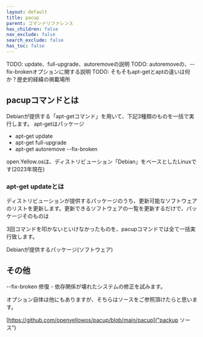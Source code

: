 ```yaml
---
layout: default
title: pacup
parent: コマンドリファレンス
has_children: false
nav_exclude: false
search_exclude: false
has_toc: false
---
```


TODO: update、full-upgrade、autoremoveの説明
TODO: autoremoveの、--fix-brokenオプションに関する説明
TODO: そもそもapt-getとaptの違いは何か？歴史的経緯の掲載場所

## pacupコマンドとは

Debianが提供する「apt-getコマンド」を用いて、下記3種類のものを一括で実行します。
apt-getはパッケージ

* apt-get update
* apt-get full-upgrade
* apt-get autoremove --fix-broken

open.Yellow.osは、ディストリビューション「Debian」をベースとしたLinuxです(2023年現在)

### apt-get updateとは

ディストリビューションが提供するパッケージのうち、更新可能なソフトウェアのリストを更新します。更新できるソフトウェアの一覧を更新するだけで、パッケージそのものは

3回コマンドを叩かないといけなかったものを、pacupコマンドでは全て一括実行致します。

Debianが提供するパッケージ(ソフトウェア)

## その他

 --fix-broken 修復 - 依存関係が壊れたシステムの修正を試みます。

オプション自体は他にもありますが、そちらはソースをご参照頂けたらと思います。

[https://github.com/openyellowos/pacup/blob/main/pacup]("packup ソース")
